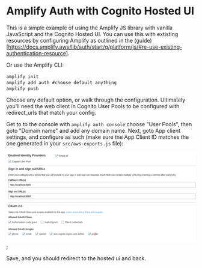 # Amplify Auth with Cognito Hosted UI

This is a simple example of using the Amplify JS library with vanilla JavaScript and the Cognito Hosted UI. You can use this with extisting resources by configuring Amplify as outlined in the (guide)[https://docs.amplify.aws/lib/auth/start/q/platform/js/#re-use-existing-authentication-resource].

Or use the Amplify CLI:

```
amplify init
amplify add auth #choose default anything
amplify push
```

Choose any default option, or walk through the configuration. Ultimately you'll need the web client in Cognito User Pools to be configured with redirect_urls that match your config.

Get to to the console with `amplify auth console` choose "User Pools", then goto "Domain name" and add any domain name. Next, goto App client settings, and configure as such (make sure the App Client ID matches the one generated in your `src/aws-exports.js` file):

![cognito configuration](images/cognito-config-web-client.png);

Save, and you should redirect to the hosted ui and back.